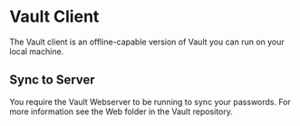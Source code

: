 # Vault Client
The Vault client is an offline-capable version of Vault you can run on your local machine.

## Sync to Server
You require the Vault Webserver to be running to sync your passwords. For more information see the Web folder in the Vault repository. 
